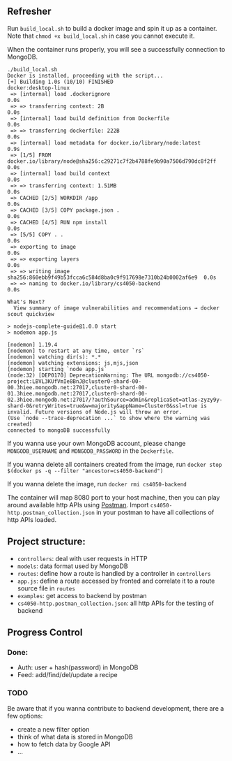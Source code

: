 ## Refresher

Run `build_local.sh` to build a docker image and spin it up as a container. Note that `chmod +x build_local.sh` in case you cannot execute it.

When the container runs properly, you will see a successfully connection to MongoDB.
```
./build_local.sh 
Docker is installed, proceeding with the script...
[+] Building 1.0s (10/10) FINISHED                                  docker:desktop-linux
 => [internal] load .dockerignore                                                   0.0s
 => => transferring context: 2B                                                     0.0s
 => [internal] load build definition from Dockerfile                                0.0s
 => => transferring dockerfile: 222B                                                0.0s
 => [internal] load metadata for docker.io/library/node:latest                      0.9s
 => [1/5] FROM docker.io/library/node@sha256:c29271c7f2b4788fe9b90a7506d790dc8f2ff  0.0s
 => [internal] load build context                                                   0.0s
 => => transferring context: 1.51MB                                                 0.0s
 => CACHED [2/5] WORKDIR /app                                                       0.0s
 => CACHED [3/5] COPY package.json .                                                0.0s
 => CACHED [4/5] RUN npm install                                                    0.0s
 => [5/5] COPY . .                                                                  0.0s
 => exporting to image                                                              0.0s
 => => exporting layers                                                             0.0s
 => => writing image sha256:860ebb9f49b53fcca6c584d8ba0c9f917698e7310b24b0002af6e9  0.0s
 => => naming to docker.io/library/cs4050-backend                                   0.0s

What's Next?
  View summary of image vulnerabilities and recommendations → docker scout quickview

> nodejs-complete-guide@1.0.0 start
> nodemon app.js

[nodemon] 1.19.4
[nodemon] to restart at any time, enter `rs`
[nodemon] watching dir(s): *.*
[nodemon] watching extensions: js,mjs,json
[nodemon] starting `node app.js`
(node:32) [DEP0170] DeprecationWarning: The URL mongodb://cs4050-project:LBVL3KUfVmIe8BnJ@cluster0-shard-00-00.3hiee.mongodb.net:27017,cluster0-shard-00-01.3hiee.mongodb.net:27017,cluster0-shard-00-02.3hiee.mongodb.net:27017/?authSource=admin&replicaSet=atlas-zyzy9y-shard-0&retryWrites=true&w=majority&appName=Cluster0&ssl=true is invalid. Future versions of Node.js will throw an error.
(Use `node --trace-deprecation ...` to show where the warning was created)
connected to mongoDB successfully
```


If you wanna use your own MongoDB account, please change `MONGODB_USERNAME` and `MONGODB_PASSWORD` in the `Dockerfile`.

If you wanna delete all containers created from the image, run `docker stop $(docker ps -q --filter "ancestor=cs4050-backend")`

If you wanna delete the image, run `docker rmi cs4050-backend`

The container will map 8080 port to your host machine, then you can play around available http APIs using [Postman](https://www.postman.com/). Import `cs4050-http.postman_collection.json` in your postman to have all collections of http APIs loaded.

## Project structure:

- `controllers`: deal with user requests in HTTP
- `models`: data format used by MongoDB
- `routes`: define how a route is handled by a controller in `controllers`
- `app.js`: define a route accessed by fronted and correlate it to a route source file in `routes`
- `examples`: get access to backend by postman 
- `cs4050-http.postman_collection.json`: all http APIs for the testing of backend

## Progress Control
### Done:
- Auth: user + hash(password) in MongoDB
- Feed: add/find/del/update a recipe 

### TODO
Be aware that if you wanna contribute to backend development, there are a few options:
- create a new filter option
- think of what data is stored in MongoDB
- how to fetch data by Google API
- ...
  
